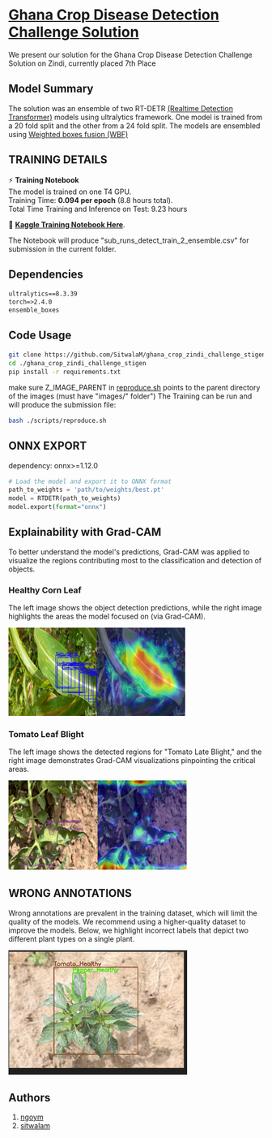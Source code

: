 # [Ghana Crop Disease Detection Challenge Solution](https://zindi.africa/competitions/ghana-crop-disease-detection-challenge)
We present our solution for the Ghana Crop Disease Detection Challenge Solution on Zindi, currently placed 7th Place

## Model Summary

The solution was an ensemble of two RT-DETR [(Realtime Detection Transformer)](https://docs.ultralytics.com/models/rtdetr/#how-does-rt-detr-support-adaptable-inference-speed-for-different-real-time-applications) models using ultralytics framework. One model is trained from a 20 fold split and the other from a 24 fold split. The models are ensembled using [Weighted boxes fusion (WBF)](https://learnopencv.com/weighted-boxes-fusion/)

## TRAINING DETAILS
 ⚡ **Training Notebook**  
 The model is trained on one T4 GPU.  
Training Time: **0.094 per epoch** (8.8 hours total).  
Total Time Training and Inference on Test: 9.23 hours
  
📌 **[Kaggle Training Notebook Here](https://www.kaggle.com/code/sitwala/ghana-crop-detection-stigen/notebook)**.

The Notebook will produce "sub_runs_detect_train_2_ensemble.csv" for submission in the current folder.
## Dependencies
```
ultralytics==8.3.39
torch=>2.4.0
ensemble_boxes
```
## Code Usage
```bash
git clone https://github.com/SitwalaM/ghana_crop_zindi_challenge_stigen.git
cd ./ghana_crop_zindi_challenge_stigen
pip install -r requirements.txt
```
make sure Z_IMAGE_PARENT in [reproduce.sh](https://github.com/SitwalaM/ghana_crop_zindi_challenge_stigen/blob/main/scripts/reproduce.sh) points to the parent directory of the images (must have "images/" folder")
The Training can be run and will produce the submission file:
```bash
bash ./scripts/reproduce.sh
```

## ONNX EXPORT
dependency: onnx>=1.12.0
```python
# Load the model and export it to ONNX format
path_to_weights = 'path/to/weights/best.pt'
model = RTDETR(path_to_weights)
model.export(format="onnx")
```
## Explainability with Grad-CAM

To better understand the model's predictions, Grad-CAM was applied to visualize the regions contributing most to the classification and detection of objects.

### Healthy Corn Leaf
The left image shows the object detection predictions, while the right image highlights the areas the model focused on (via Grad-CAM).

<img src="images/healthy_corn.png" alt="Healthy Corn Detection" width="70%">

### Tomato Leaf Blight
The left image shows the detected regions for "Tomato Late Blight," and the right image demonstrates Grad-CAM visualizations pinpointing the critical areas.

<img src="images/tomatoe_blight.png" alt="Tomato Blight Detection" width="70%">

## WRONG ANNOTATIONS
Wrong annotations are prevalent in the training dataset, which will limit the quality of the models. We recommend using a higher-quality dataset to improve the models. Below, we highlight incorrect labels that depict two different plant types on a single plant.

<img src="images/bad_annotations.jpg" alt="Tomato Blight Detection" width="70%">



## Authors
1. [ngoym](https://github.com/ngoym)
2. [sitwalam](https://github.com/SitwalaM)
